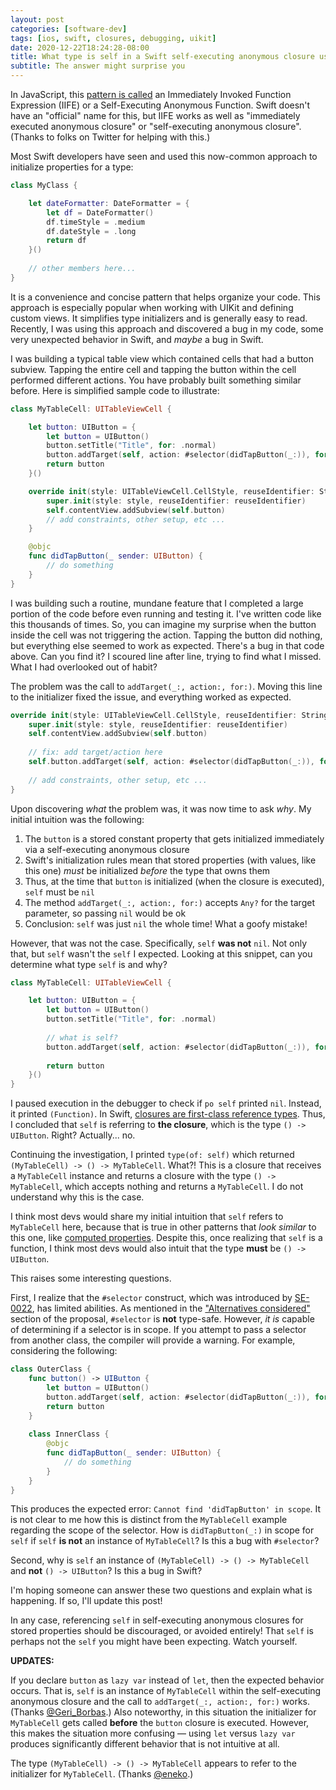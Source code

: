 ```yaml
---
layout: post
categories: [software-dev]
tags: [ios, swift, closures, debugging, uikit]
date: 2020-12-22T18:24:28-08:00
title: What type is self in a Swift self-executing anonymous closure used to initialize a stored property?
subtitle: The answer might surprise you
---
```


In JavaScript, this [pattern is called](https://developer.mozilla.org/en-US/docs/Glossary/IIFE) an Immediately Invoked Function Expression (IIFE) or a Self-Executing Anonymous Function. Swift doesn't have an "official" name for this, but IIFE works as well as "immediately executed anonymous closure" or "self-executing anonymous closure". (Thanks to folks on Twitter for helping with this.)

<!--excerpt-->

Most Swift developers have seen and used this now-common approach to initialize properties for a type:

```swift
class MyClass {

    let dateFormatter: DateFormatter = {
        let df = DateFormatter()
        df.timeStyle = .medium
        df.dateStyle = .long
        return df
    }()
    
    // other members here...
}
```

It is a convenience and concise pattern that helps organize your code. This approach is especially popular when working with UIKit and defining custom views. It simplifies type initializers and is generally easy to read. Recently, I was using this approach and discovered a bug in my code, some very unexpected behavior in Swift, and *maybe* a bug in Swift.

I was building a typical table view which contained cells that had a button subview. Tapping the entire cell and tapping the button within the cell performed different actions. You have probably built something similar before. Here is simplified sample code to illustrate:

```swift
class MyTableCell: UITableViewCell {

    let button: UIButton = {
        let button = UIButton()
        button.setTitle("Title", for: .normal)
        button.addTarget(self, action: #selector(didTapButton(_:)), for: .touchUpInside)
        return button
    }()

    override init(style: UITableViewCell.CellStyle, reuseIdentifier: String?) {
        super.init(style: style, reuseIdentifier: reuseIdentifier)
        self.contentView.addSubview(self.button)
        // add constraints, other setup, etc ...
    }

    @objc 
    func didTapButton(_ sender: UIButton) {
        // do something
    }
}
```

I was building such a routine, mundane feature that I completed a large portion of the code before even running and testing it. I've written code like this thousands of times. So, you can imagine my surprise when the button inside the cell was not triggering the action. Tapping the button did nothing, but everything else seemed to work as expected. There's a bug in that code above. Can you find it? I scoured line after line, trying to find what I missed. What I had overlooked out of habit?

The problem was the call to `addTarget(_:, action:, for:)`. Moving this line to the initializer fixed the issue, and everything worked as expected.

```swift
override init(style: UITableViewCell.CellStyle, reuseIdentifier: String?) {
    super.init(style: style, reuseIdentifier: reuseIdentifier)
    self.contentView.addSubview(self.button)
    
    // fix: add target/action here
    self.button.addTarget(self, action: #selector(didTapButton(_:)), for: .touchUpInside)
    
    // add constraints, other setup, etc ...
}
```

Upon discovering *what* the problem was, it was now time to ask *why*. My initial intuition was the following:

1. The `button` is a stored constant property that gets initialized immediately via a self-executing anonymous closure
1. Swift's initialization rules mean that stored properties (with values, like this one) *must* be initialized *before* the type that owns them
1. Thus, at the time that `button` is initialized (when the closure is executed), `self` must be `nil`
1. The method `addTarget(_:, action:, for:)` accepts `Any?` for the target parameter, so passing `nil` would be ok
1. Conclusion: `self` was just `nil` the whole time! What a goofy mistake!

However, that was not the case. Specifically, `self` **was not** `nil`. Not only that, but `self` wasn't the `self` I expected. Looking at this snippet, can you determine what type `self` is and why?

```swift
class MyTableCell: UITableViewCell {

    let button: UIButton = {
        let button = UIButton()
        button.setTitle("Title", for: .normal)
        
        // what is self?
        button.addTarget(self, action: #selector(didTapButton(_:)), for: .touchUpInside)
        
        return button
    }()
}
```

I paused execution in the debugger to check if `po self` printed `nil`. Instead, it printed `(Function)`. In Swift, [closures are first-class reference types](https://docs.swift.org/swift-book/LanguageGuide/Closures.html). Thus, I concluded that `self` is referring to **the closure**, which is the type `() -> UIButton`. Right? Actually... no. 

Continuing the investigation, I printed `type(of: self)` which returned `(MyTableCell) -> () -> MyTableCell`. What?! This is a closure that receives a `MyTableCell` instance and returns a closure with the type `() -> MyTableCell`, which accepts nothing and returns a `MyTableCell`. I do not understand why this is the case. 

I think most devs would share my initial intuition that `self` refers to `MyTableCell` here, because that is true in other patterns that *look similar* to this one, like [computed properties](https://docs.swift.org/swift-book/LanguageGuide/Properties.html#ID259). Despite this, once realizing that `self` is a function, I think most devs would also intuit that the type **must** be `() -> UIButton`. 

This raises some interesting questions. 

First, I realize that the `#selector` construct, which was introduced by [SE-0022](https://github.com/apple/swift-evolution/blob/main/proposals/0022-objc-selectors.md), has limited abilities. As mentioned in the ["Alternatives considered"](https://github.com/apple/swift-evolution/blob/main/proposals/0022-objc-selectors.md#alternatives-considered) section of the proposal, `#selector` is **not** type-safe. However, *it is* capable of determining if a selector is in scope. If you attempt to pass a selector from another class, the compiler will provide a warning. For example, considering the following:

```swift
class OuterClass {
    func button() -> UIButton {
        let button = UIButton()
        button.addTarget(self, action: #selector(didTapButton(_:)), for: .touchUpInside)
        return button
    }
    
    class InnerClass {
        @objc
        func didTapButton(_ sender: UIButton) {
            // do something
        }
    }
}
```

This produces the expected error: `Cannot find 'didTapButton' in scope`. It is not clear to me how this is distinct from the `MyTableCell` example regarding the scope of the selector. How is `didTapButton(_:)` in scope for `self` if `self` **is not** an instance of `MyTableCell`? Is this a bug with `#selector`?

Second, why is `self` an instance of `(MyTableCell) -> () -> MyTableCell` and **not** `() -> UIButton`? Is this a bug in Swift? 

I'm hoping someone can answer these two questions and explain what is happening. If so, I'll update this post!

In any case, referencing `self` in self-executing anonymous closures for stored properties should be discouraged, or avoided entirely! That `self` is perhaps not the `self` you might have been expecting. Watch yourself.

**UPDATES:**

If you declare `button` as `lazy var` instead of `let`, then the expected behavior occurs. That is, `self` is an instance of `MyTableCell` within the self-executing anonymous closure and the call to `addTarget(_:, action:, for:)` works. (Thanks [@Geri_Borbas](https://twitter.com/Geri_Borbas/status/1341594268293586944).) Also noteworthy, in this situation the initializer for `MyTableCell` gets called **before** the `button` closure is executed. However, this makes the situation more confusing &mdash; using `let` versus `lazy var` produces significantly different behavior that is not intuitive at all.

The type `(MyTableCell) -> () -> MyTableCell` appears to refer to the initializer for `MyTableCell`. (Thanks [@eneko](https://twitter.com/eneko/status/1341605571984642048).)
